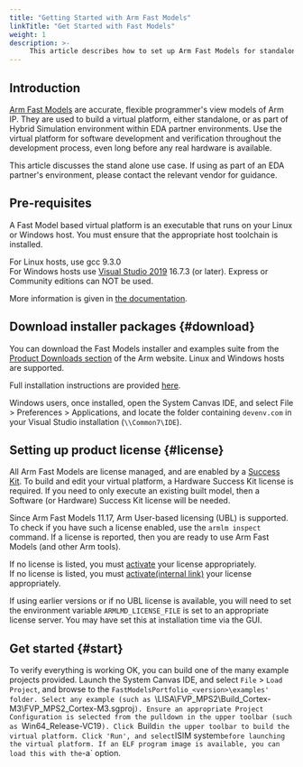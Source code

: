 ```yaml
---
title: "Getting Started with Arm Fast Models"
linkTitle: "Get Started with Fast Models"
weight: 1
description: >-
     This article describes how to set up Arm Fast Models for standalone use. If using Fast Models within an EDA partner's environment, please contact the relevant vendor for guidance.
---
```


## Introduction

[Arm Fast Models](https://developer.arm.com/Tools%20and%20Software/Fast%20Models) are accurate, flexible programmer's view models of Arm IP. They are used to build a virtual platform, either standalone, or as part of Hybrid Simulation environment within EDA partner environments. Use the virtual platform for software development and verification throughout the development process, even long before any real hardware is available.

This article discusses the stand alone use case. If using as part of an EDA partner's environment, please contact the relevant vendor for guidance.

## Pre-requisites

A Fast Model based virtual platform is an executable that runs on your Linux or Windows host. You must ensure that the appropriate host toolchain is installed.

For Linux hosts, use gcc 9.3.0\
For Windows hosts use [Visual Studio 2019](https://visualstudio.microsoft.com/vs/older-downloads/) 16.7.3 (or later). Express or Community editions can NOT be used.

More information is given in [the documentation](https://developer.arm.com/documentation/100965/1117/Installing-Fast-Models/Requirements-for-Fast-Models).

## Download installer packages {#download}

You can download the Fast Models installer and examples suite from the [Product Downloads section]((https://developer.arm.com/downloads/-/fast-models)) of the Arm website. Linux and Windows hosts are supported.

Full installation instructions are provided [here](https://developer.arm.com/documentation/100965/latest/Installing-Fast-Models/Installation).

Windows users, once installed, open the System Canvas IDE, and select File > Preferences > Applications, and locate the folder containing `devenv.com` in your Visual Studio installation (`\\Common7\IDE`).

## Setting up product license {#license}

All Arm Fast Models are license managed, and are enabled by a [Success Kit](https://www.arm.com/products/development-tools/success-kits). To build and edit your virtual platform, a Hardware Success Kit license is required. If you need to only execute an existing built model, then a Software (or Hardware) Success Kit license will be needed.

Since Arm Fast Models 11.17, Arm User-based licensing (UBL) is supported. To check if you have such a license enabled, use the `armlm inspect` command. If a license is reported, then you are ready to use Arm Fast Models (and other Arm tools).

If no license is listed, you must [activate](https://developer.arm.com/documentation/102516/latest/Using-user-based-licensing) your license appropriately.\
If no license is listed, you must [activate(internal link)](https://developer.arm.com/documentation-preview/102516/latest/Using-user-based-licensing) your license appropriately.

If using earlier versions or if no UBL license is available, you will need to set the environment variable `ARMLMD_LICENSE_FILE` is set to an appropriate license server. You may have set this at installation time via the GUI.

## Get started {#start}

To verify everything is working OK, you can build one of the many example projects provided. Launch the System Canvas IDE, and select `File` > `Load Project`, and browse to the `FastModelsPortfolio_<version>\examples' folder. Select any example (such as `\LISA\FVP_MPS2\Build_Cortex-M3\FVP_MPS2_Cortex-M3.sgproj`). Ensure an appropriate Project Configuration is selected from the pulldown in the upper toolbar (such as `Win64_Release-VC19`). Click `Build` in the upper toolbar to build the virtual platform. Click 'Run', and select `ISIM system` before launching the virtual platform. If an ELF program image is available, you can load this with the `-a` option.